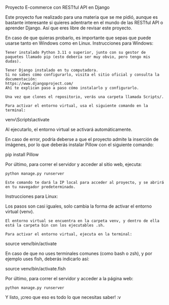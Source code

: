 Proyecto E-commerce con RESTful API en Django

Este proyecto fue realizado para una materia que se me pidió, aunque es bastante interesante si quieres adentrarte en el mundo de las RESTful API o aprender Django. Así que eres libre de revisar este proyecto.

En caso de que quieras probarlo, es importante que sepas que puede usarse tanto en Windows como en Linux.
Instrucciones para Windows:

    Tener instalado Python 3.11 o superior, junto con su gestor de paquetes llamado pip (esto debería ser muy obvio, pero tengo mis dudas).

    Tener Django instalado en tu computadora.
    Si no sabes cómo configurarlo, visita el sitio oficial y consulta la documentación:
    https://www.djangoproject.com/
    Ahí te explican paso a paso cómo instalarlo y configurarlo.

    Una vez que clones el repositorio, verás una carpeta llamada Scripts/.

    Para activar el entorno virtual, usa el siguiente comando en la terminal:

venv\Scripts\activate

Al ejecutarlo, el entorno virtual se activará automáticamente.

En caso de error, podría deberse a que el proyecto admite la inserción de imágenes, por lo que deberás instalar Pillow con el siguiente comando:

pip install Pillow

Por último, para correr el servidor y acceder al sitio web, ejecuta:

    python manage.py runserver

    Este comando te dará la IP local para acceder al proyecto, y se abrirá en tu navegador predeterminado.

Instrucciones para Linux:

Los pasos son casi iguales, solo cambia la forma de activar el entorno virtual (venv).

    El entorno virtual se encuentra en la carpeta venv, y dentro de ella está la carpeta bin con los ejecutables .sh.

    Para activar el entorno virtual, ejecuta en la terminal:

source venv/bin/activate

En caso de que no uses terminales comunes (como bash o zsh), y por ejemplo uses fish, deberás indicarlo así:

source venv/bin/activate.fish

Por último, para correr el servidor y acceder a la página web:

    python manage.py runserver

Y listo, ¡creo que eso es todo lo que necesitas saber! :v
